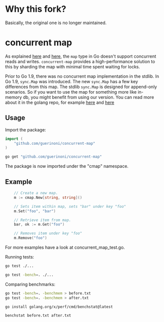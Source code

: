 # Why this fork?

Basically, the original one is no longer maintained.

# concurrent map

As explained [here](http://golang.org/doc/faq#atomic_maps) and [here](http://blog.golang.org/go-maps-in-action), the `map` type in Go doesn't support concurrent reads and writes. `concurrent-map` provides a high-performance solution to this by sharding the map with minimal time spent waiting for locks.

Prior to Go 1.9, there was no concurrent map implementation in the stdlib. In Go 1.9, `sync.Map` was introduced. The new `sync.Map` has a few key differences from this map. The stdlib `sync.Map` is designed for append-only scenarios. So if you want to use the map for something more like in-memory db, you might benefit from using our version. You can read more about it in the golang repo, for example [here](https://github.com/golang/go/issues/21035) and [here](https://stackoverflow.com/questions/11063473/map-with-concurrent-access)

## Usage

Import the package:

```go
import (
	"github.com/guerinoni/concurrent-map"
)
```

```zsh
go get "github.com/guerinoni/concurrent-map"
```

The package is now imported under the "cmap" namespace.

## Example

```go
	// Create a new map.
	m := cmap.New[string, string]()

	// Sets item within map, sets "bar" under key "foo"
	m.Set("foo", "bar")

	// Retrieve item from map.
	bar, ok := m.Get("foo")

	// Removes item under key "foo"
	m.Remove("foo")
```

For more examples have a look at concurrent_map_test.go.

Running tests:

```zsh
go test ./...

go test -bench=. ./...
```

Comparing benchmarks:

```zsh
go test -bench=. -benchmem > before.txt
go test -bench=. -benchmem > after.txt

go install golang.org/x/perf/cmd/benchstat@latest

benchstat before.txt after.txt
```